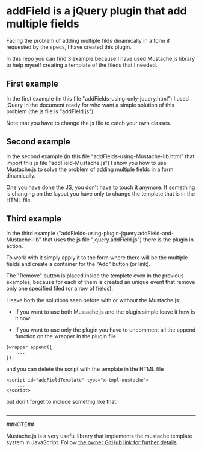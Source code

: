 # addField is a jQuery plugin that add multiple fields

Facing the problem of adding multiple filds dinamically in a form if requested by the specs, I have created this plugin.

In this repo you can find 3 example because I have used Mustache.js library to help myself creating a template of the fileds that I needed.

## First example

In the first example (in this file "addFields-using-only-jquery.html") I used jQuery in the document ready for who want a simple solution of this problem (the js file is "addField.js").

Note that you have to change the js file to catch your own classes.

## Second example

In the second example (in this file "addFields-using-Mustache-lib.html" that import this js file "addField-Mustache.js") I show you how to use Mustache.js to solve the problem of adding multiple fields in a form dinamically.

One you have done the JS, you don't have to touch it anymore. If something is changing on the layout you have only to change the template that is in the HTML file.

## Third example

In the third example ("addFields-using-plugin-jquery.addField-and-Mustache-lib" that uses the js file "jquery.addField.js") there is the plugin in action.

To work with it simply apply it to the form where there will be the multiple fields and create a container for the "Add" button (or link).

The "Remove" button is placed inside the templete even in the previous examples, because for each of them is created an unique event that remove only one specified filed (or a row of fields).

I leave both the solutions seen before with or without the Mustache.js:

* If you want to use both Mustache.js and the plugin simple leave it how is it now

* If you want to use only the plugin you have to uncomment all the append function on the wrapper in the plugin file

```
$wrapper.append({
	...
});
```

and you can delete the script with the template in the HTML file

```
<script id="addFieldTemplate" type="x-tmpl-mustache">
	...
</script>
```

but don't forget to include somethig like that:

```

```

---------

##NOTE##

Mustache.js is a very useful library that implements the mustache template system in JavaScript. Follow [the owner GitHub link for further details](https://github.com/janl/mustache.js/)
